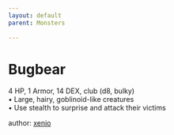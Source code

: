 ```yaml
---
layout: default
parent: Monsters
  
---
```

# Bugbear
4 HP, 1 Armor, 14 DEX, club (d8, bulky)  
• Large, hairy, goblinoid-like creatures  
• Use stealth to surprise and attack their victims  





author: [xenio](https://xenioinabottle.blogspot.com/2021/02/classic-monsters-for-cairnito-part-1.html)
